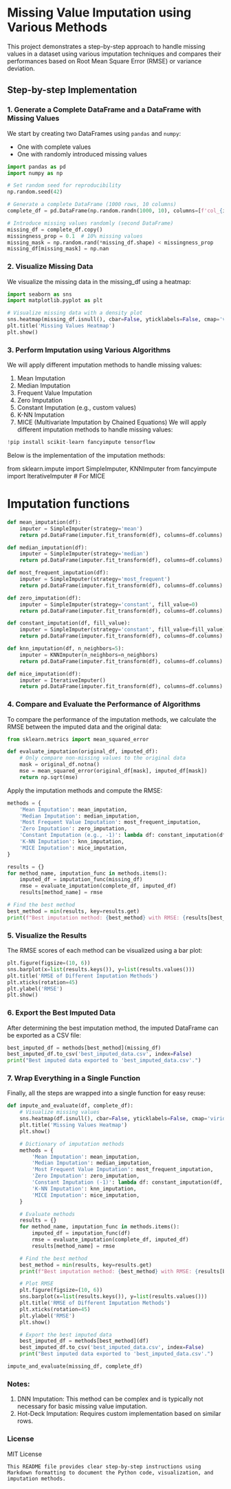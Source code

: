 # Missing Value Imputation using Various Methods

This project demonstrates a step-by-step approach to handle missing values in a dataset using various imputation techniques and compares their performances based on Root Mean Square Error (RMSE) or variance deviation.

## Step-by-step Implementation

### 1. Generate a Complete DataFrame and a DataFrame with Missing Values

We start by creating two DataFrames using `pandas` and `numpy`:
- One with complete values
- One with randomly introduced missing values

```python
import pandas as pd
import numpy as np

# Set random seed for reproducibility
np.random.seed(42)

# Generate a complete DataFrame (1000 rows, 10 columns)
complete_df = pd.DataFrame(np.random.randn(1000, 10), columns=[f'col_{i}' for i in range(1, 11)])

# Introduce missing values randomly (second DataFrame)
missing_df = complete_df.copy()
missingness_prop = 0.1  # 10% missing values
missing_mask = np.random.rand(*missing_df.shape) < missingness_prop
missing_df[missing_mask] = np.nan
```

### 2. Visualize Missing Data
We visualize the missing data in the missing_df using a heatmap:
```python
import seaborn as sns
import matplotlib.pyplot as plt

# Visualize missing data with a density plot
sns.heatmap(missing_df.isnull(), cbar=False, yticklabels=False, cmap='viridis')
plt.title('Missing Values Heatmap')
plt.show()
```

### 3. Perform Imputation using Various Algorithms
We will apply different imputation methods to handle missing values:

1. Mean Imputation
2. Median Imputation
3. Frequent Value Imputation
4. Zero Imputation
5. Constant Imputation (e.g., custom values)
6. K-NN Imputation
7. MICE (Multivariate Imputation by Chained Equations)
We will apply different imputation methods to handle missing values:

```python
!pip install scikit-learn fancyimpute tensorflow
```
Below is the implementation of the imputation methods:

from sklearn.impute import SimpleImputer, KNNImputer
from fancyimpute import IterativeImputer  # For MICE

# Imputation functions
```python
def mean_imputation(df):
    imputer = SimpleImputer(strategy='mean')
    return pd.DataFrame(imputer.fit_transform(df), columns=df.columns)

def median_imputation(df):
    imputer = SimpleImputer(strategy='median')
    return pd.DataFrame(imputer.fit_transform(df), columns=df.columns)

def most_frequent_imputation(df):
    imputer = SimpleImputer(strategy='most_frequent')
    return pd.DataFrame(imputer.fit_transform(df), columns=df.columns)

def zero_imputation(df):
    imputer = SimpleImputer(strategy='constant', fill_value=0)
    return pd.DataFrame(imputer.fit_transform(df), columns=df.columns)

def constant_imputation(df, fill_value):
    imputer = SimpleImputer(strategy='constant', fill_value=fill_value)
    return pd.DataFrame(imputer.fit_transform(df), columns=df.columns)

def knn_imputation(df, n_neighbors=5):
    imputer = KNNImputer(n_neighbors=n_neighbors)
    return pd.DataFrame(imputer.fit_transform(df), columns=df.columns)

def mice_imputation(df):
    imputer = IterativeImputer()
    return pd.DataFrame(imputer.fit_transform(df), columns=df.columns)
```

### 4. Compare and Evaluate the Performance of Algorithms
To compare the performance of the imputation methods, we calculate the RMSE between the imputed data and the original data:
```python
from sklearn.metrics import mean_squared_error

def evaluate_imputation(original_df, imputed_df):
    # Only compare non-missing values to the original data
    mask = original_df.notna()
    mse = mean_squared_error(original_df[mask], imputed_df[mask])
    return np.sqrt(mse)
```
Apply the imputation methods and compute the RMSE:
```python
methods = {
    'Mean Imputation': mean_imputation,
    'Median Imputation': median_imputation,
    'Most Frequent Value Imputation': most_frequent_imputation,
    'Zero Imputation': zero_imputation,
    'Constant Imputation (e.g., -1)': lambda df: constant_imputation(df, -1),
    'K-NN Imputation': knn_imputation,
    'MICE Imputation': mice_imputation,
}

results = {}
for method_name, imputation_func in methods.items():
    imputed_df = imputation_func(missing_df)
    rmse = evaluate_imputation(complete_df, imputed_df)
    results[method_name] = rmse

# Find the best method
best_method = min(results, key=results.get)
print(f"Best imputation method: {best_method} with RMSE: {results[best_method]}")
```
### 5. Visualize the Results 
The RMSE scores of each method can be visualized using a bar plot:
```python
plt.figure(figsize=(10, 6))
sns.barplot(x=list(results.keys()), y=list(results.values()))
plt.title('RMSE of Different Imputation Methods')
plt.xticks(rotation=45)
plt.ylabel('RMSE')
plt.show()
```
### 6. Export the Best Imputed Data 
After determining the best imputation method, the imputed DataFrame can be exported as a CSV file:
```python
best_imputed_df = methods[best_method](missing_df)
best_imputed_df.to_csv('best_imputed_data.csv', index=False)
print("Best imputed data exported to 'best_imputed_data.csv'.")
```
### 7. Wrap Everything in a Single Function 
Finally, all the steps are wrapped into a single function for easy reuse:
```python
def impute_and_evaluate(df, complete_df):
    # Visualize missing values
    sns.heatmap(df.isnull(), cbar=False, yticklabels=False, cmap='viridis')
    plt.title('Missing Values Heatmap')
    plt.show()

    # Dictionary of imputation methods
    methods = {
        'Mean Imputation': mean_imputation,
        'Median Imputation': median_imputation,
        'Most Frequent Value Imputation': most_frequent_imputation,
        'Zero Imputation': zero_imputation,
        'Constant Imputation (-1)': lambda df: constant_imputation(df, -1),
        'K-NN Imputation': knn_imputation,
        'MICE Imputation': mice_imputation,
    }

    # Evaluate methods
    results = {}
    for method_name, imputation_func in methods.items():
        imputed_df = imputation_func(df)
        rmse = evaluate_imputation(complete_df, imputed_df)
        results[method_name] = rmse

    # Find the best method
    best_method = min(results, key=results.get)
    print(f"Best imputation method: {best_method} with RMSE: {results[best_method]}")

    # Plot RMSE
    plt.figure(figsize=(10, 6))
    sns.barplot(x=list(results.keys()), y=list(results.values()))
    plt.title('RMSE of Different Imputation Methods')
    plt.xticks(rotation=45)
    plt.ylabel('RMSE')
    plt.show()

    # Export the best imputed data
    best_imputed_df = methods[best_method](df)
    best_imputed_df.to_csv('best_imputed_data.csv', index=False)
    print("Best imputed data exported to 'best_imputed_data.csv'.")

impute_and_evaluate(missing_df, complete_df)
```
### Notes:
1. DNN Imputation: This method can be complex and is typically not necessary for basic missing value imputation.
2. Hot-Deck Imputation: Requires custom implementation based on similar rows.

### License
MIT License 
```vbnet
This README file provides clear step-by-step instructions using Markdown formatting to document the Python code, visualization, and imputation methods.
```








